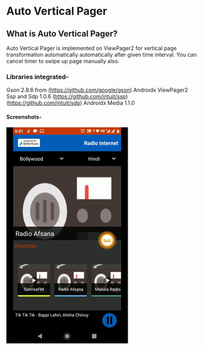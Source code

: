 # Auto Vertical Pager

## What is Auto Vertical Pager?
Auto Vertical Pager is implemented on ViewPager2 for vertical page transformation automatically automatically after given time interval. You can cancel timer to swipe up page manually also.

### Libraries integrated-
Gson 2.8.6 from (https://github.com/google/gson)
Androidx ViewPager2 
Ssp and Sdp 1.0.6 (https://github.com/intuit/ssp) (https://github.com/intuit/sdp)
Androidx Media 1.1.0

#### Screenshots-
![video](https://github.com/FantasticAndroid/KSS/blob/master/InternetRadio/video.gif)

